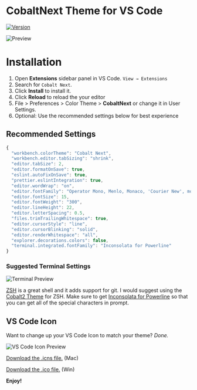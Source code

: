 # CobaltNext Theme for VS Code

[![Version](https://vsmarketplacebadge.apphb.com/version/dline.CobaltNext.svg)](https://marketplace.visualstudio.com/items?itemName=dline.CobaltNext)

![Preview](https://raw.githubusercontent.com/davidleininger/cobaltnext-vscode/master/images/screenshot.png)

# Installation

1. Open **Extensions** sidebar panel in VS Code. `View → Extensions`
2. Search for `Cobalt Next`.
3. Click **Install** to install it.
4. Click **Reload** to reload the your editor
5. File > Preferences > Color Theme > **CobaltNext** or change it in User Settings.
6. Optional: Use the recommended settings below for best experience

## Recommended Settings

```js
{
  "workbench.colorTheme": "Cobalt Next",
  "workbench.editor.tabSizing": "shrink",
  "editor.tabSize": 2,
  "editor.formatOnSave": true,
  "eslint.autoFixOnSave": true,
  "prettier.eslintIntegration": true,
  "editor.wordWrap": "on",
  "editor.fontFamily": "Operator Mono, Menlo, Monaco, 'Courier New', monospace",
  "editor.fontSize": 15,
  "editor.fontWeight": "300",
  "editor.lineHeight": 22,
  "editor.letterSpacing": 0.5,
  "files.trimTrailingWhitespace": true,
  "editor.cursorStyle": "line",
  "editor.cursorBlinking": "solid",
  "editor.renderWhitespace": "all",
  "explorer.decorations.colors": false,
  "terminal.integrated.fontFamily": "Inconsolata for Powerline"
}
```

### Suggested Terminal Settings

![Terminal Preview](https://github.com/davidleininger/cobaltnext-vscode/blob/master/images/terminal.png?raw=true)

[ZSH](http://ohmyz.sh/) is a great shell and it adds support for git. I would suggest using the [Cobalt2 Theme](https://github.com/wesbos/Cobalt2-iterm) for ZSH. Make sure to get [Inconsolata for Powerline](https://github.com/powerline/fonts/blob/master/Inconsolata/Inconsolata%20for%20Powerline.otf) so that you can get all of the special characters in prompt.

## VS Code Icon

Want to change up your VS Code Icon to match your theme? _Done._

![VS Code Icon Preview](https://github.com/davidleininger/cobaltnext-vscode/blob/master/images/vscode-cobaltnext.png?raw=true)

[Download the .icns file.](https://github.com/davidleininger/cobaltnext-vscode/blob/master/images/vscode-cobaltnext.icns) (Mac)

[Download the .ico file.](https://github.com/davidleininger/cobaltnext-vscode/blob/master/images/vscode-cobaltnext.ico) (Win)

**Enjoy!**
